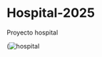 # Hospital-2025

Proyecto hospital

(![hospital](https://github.com/user-attachments/assets/462391eb-5bdd-420f-8aca-62e57ae60d17)
